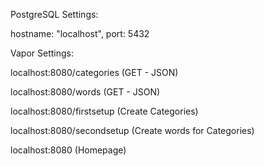 PostgreSQL Settings:

hostname: "localhost", port: 5432

Vapor Settings:

localhost:8080/categories (GET - JSON)

localhost:8080/words (GET - JSON)

localhost:8080/firstsetup (Create Categories)

localhost:8080/secondsetup (Create words for Categories)

localhost:8080 (Homepage)
